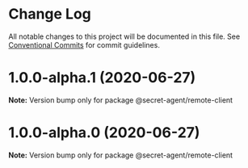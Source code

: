 # Change Log

All notable changes to this project will be documented in this file.
See [Conventional Commits](https://conventionalcommits.org) for commit guidelines.

# 1.0.0-alpha.1 (2020-06-27)

**Note:** Version bump only for package @secret-agent/remote-client





# 1.0.0-alpha.0 (2020-06-27)

**Note:** Version bump only for package @secret-agent/remote-client
